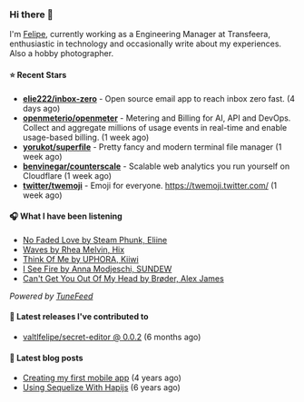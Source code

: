 ### Hi there 👋

I'm [Felipe](https://felipevm.com), currently working as a Engineering Manager at Transfeera, enthusiastic in technology and occasionally write about my experiences. Also a hobby photographer.

#### ⭐ Recent Stars
- **[elie222/inbox-zero](https://github.com/elie222/inbox-zero)** - Open source email app to reach inbox zero fast. (4 days ago)
- **[openmeterio/openmeter](https://github.com/openmeterio/openmeter)** - Metering and Billing for AI, API and DevOps. Collect and aggregate millions of usage events in real-time and enable usage-based billing. (1 week ago)
- **[yorukot/superfile](https://github.com/yorukot/superfile)** - Pretty fancy and modern terminal file manager (1 week ago)
- **[benvinegar/counterscale](https://github.com/benvinegar/counterscale)** - Scalable web analytics you run yourself on Cloudflare (1 week ago)
- **[twitter/twemoji](https://github.com/twitter/twemoji)** - Emoji for everyone. https://twemoji.twitter.com/ (1 week ago)

#### 🎧 What I have been listening
- [No Faded Love by Steam Phunk, Eliine](https://open.spotify.com/track/05dKDISPuOj5l57vNFcT5E)
- [Waves by Rhea Melvin, Hix](https://open.spotify.com/track/3aWwb5mn1nfPCpOfl8fFMh)
- [Think Of Me by UPHORA, Kiiwi](https://open.spotify.com/track/3f7UTRlyaHtaf8zsUwvTaI)
- [I See Fire by Anna Modjeschi, SUNDEW](https://open.spotify.com/track/67xmYsNbAfjmffwfQ5jFGn)
- [Can&#39;t Get You Out Of My Head by Brøder, Alex James](https://open.spotify.com/track/6YaxLesNo8CZtyk5oGlKoR)

_Powered by [TuneFeed](https://tunefeed.app?ref=valtlfelipe-gh-profile)_ 

#### 🚀 Latest releases I've contributed to


- [valtlfelipe/secret-editor @ 0.0.2](https://github.com/valtlfelipe/secret-editor/releases/tag/0.0.2) (6 months ago)

#### 📄 Latest blog posts
- [Creating my first mobile app](https://felipevm.com/posts/creating-my-first-mobile-app/) (4 years ago)
- [Using Sequelize With Hapijs](https://felipevm.com/posts/using-sequelize-with-hapijs/) (6 years ago)

